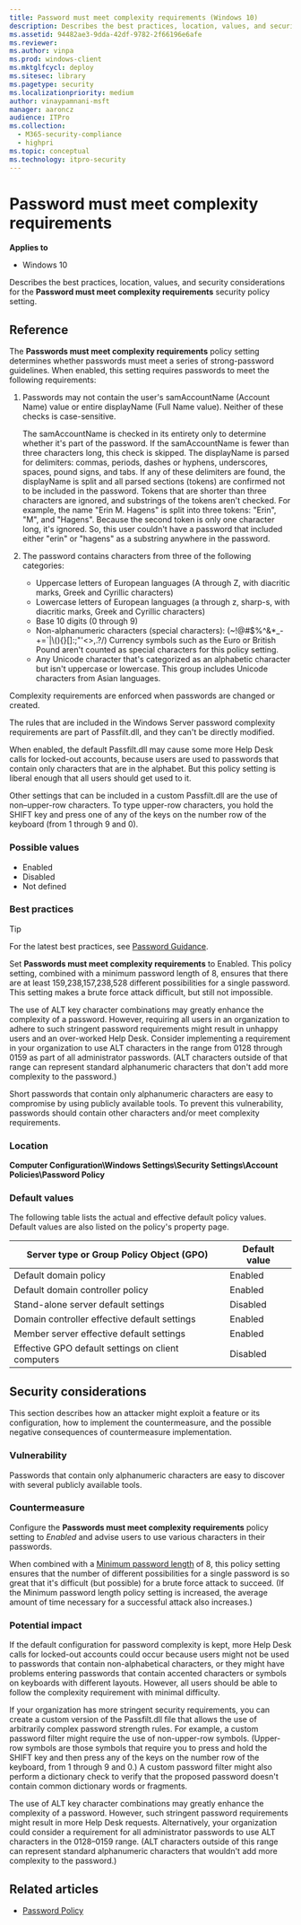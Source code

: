 ```yaml
---
title: Password must meet complexity requirements (Windows 10)
description: Describes the best practices, location, values, and security considerations for the Password must meet complexity requirements security policy setting.
ms.assetid: 94482ae3-9dda-42df-9782-2f66196e6afe
ms.reviewer: 
ms.author: vinpa
ms.prod: windows-client
ms.mktglfcycl: deploy
ms.sitesec: library
ms.pagetype: security
ms.localizationpriority: medium
author: vinaypamnani-msft
manager: aaroncz
audience: ITPro
ms.collection: 
  - M365-security-compliance
  - highpri
ms.topic: conceptual
ms.technology: itpro-security
---
```


# Password must meet complexity requirements

**Applies to**
-   Windows 10

Describes the best practices, location, values, and security considerations for the **Password must meet complexity requirements** security policy setting.

## Reference

The **Passwords must meet complexity requirements** policy setting determines whether passwords must meet a series of strong-password guidelines. When enabled, this setting requires passwords to meet the following requirements:

1.  Passwords may not contain the user's samAccountName (Account Name) value or entire displayName (Full Name value). Neither of these checks is case-sensitive.

    The samAccountName is checked in its entirety only to determine whether it's part of the password. If the samAccountName is fewer than three characters long, this check is skipped.
    The displayName is parsed for delimiters: commas, periods, dashes or hyphens, underscores, spaces, pound signs, and tabs. If any of these delimiters are found, the displayName is split and all parsed sections (tokens) are confirmed not to be included in the password. Tokens that are shorter than three characters are ignored, and substrings of the tokens aren't checked. For example, the name "Erin M. Hagens" is split into three tokens: "Erin", "M", and "Hagens". Because the second token is only one character long, it's ignored. So, this user couldn't have a password that included either "erin" or "hagens" as a substring anywhere in the password.

2.  The password contains characters from three of the following categories:

    -   Uppercase letters of European languages (A through Z, with diacritic marks, Greek and Cyrillic characters)
    -   Lowercase letters of European languages (a through z, sharp-s, with diacritic marks, Greek and Cyrillic characters)
    -   Base 10 digits (0 through 9)
    -   Non-alphanumeric characters (special characters): 
        (~!@#$%^&*_-+=`|\\(){}\[\]:;"'<>,.?/)
        Currency symbols such as the Euro or British Pound aren't counted as special characters for this policy setting.
    -   Any Unicode character that's categorized as an alphabetic character but isn't uppercase or lowercase. This group includes Unicode characters from Asian languages.

Complexity requirements are enforced when passwords are changed or created.

The rules that are included in the Windows Server password complexity requirements are part of Passfilt.dll, and they can't be directly modified.

When enabled, the default Passfilt.dll may cause some more Help Desk calls for locked-out accounts, because users are used to passwords that contain only characters that are in the alphabet. But this policy setting is liberal enough that all users should get used to it.

Other settings that can be included in a custom Passfilt.dll are the use of non–upper-row characters. To type upper-row characters, you hold the SHIFT key and press one of any of the keys on the number row of the keyboard (from 1 through 9 and 0).

### Possible values

-   Enabled
-   Disabled
-   Not defined

### Best practices

> [!TIP]
> For the latest best practices, see [Password Guidance](https://www.microsoft.com/research/publication/password-guidance).

Set **Passwords must meet complexity requirements** to Enabled. This policy setting, combined with a minimum password length of 8, ensures that there are at least 159,238,157,238,528 different possibilities for a single password. This setting makes a brute force attack difficult, but still not impossible.

The use of ALT key character combinations may greatly enhance the complexity of a password. However, requiring all users in an organization to adhere to such stringent password requirements might result in unhappy users and an over-worked Help Desk. Consider implementing a requirement in your organization to use ALT characters in the range from 0128 through 0159 as part of all administrator passwords. (ALT characters outside of that range can represent standard alphanumeric characters that don't add more complexity to the password.)

Short passwords that contain only alphanumeric characters are easy to compromise by using publicly available tools. To prevent this vulnerability, passwords should contain other characters and/or meet complexity requirements.

### Location

**Computer Configuration\\Windows Settings\\Security Settings\\Account Policies\\Password Policy**

### Default values

The following table lists the actual and effective default policy values. Default values are also listed on the policy's property page.

| Server type or Group Policy Object (GPO) | Default value |
|---|---|
| Default domain policy | Enabled |
| Default domain controller policy | Enabled |
| Stand-alone server default settings | Disabled |
| Domain controller effective default settings | Enabled |
| Member server effective default settings | Enabled|
| Effective GPO default settings on client computers | Disabled |
 
## Security considerations

This section describes how an attacker might exploit a feature or its configuration, how to implement the countermeasure, and the possible negative consequences of countermeasure implementation.

### Vulnerability

Passwords that contain only alphanumeric characters are easy to discover with several publicly available tools.

### Countermeasure

Configure the **Passwords must meet complexity requirements** policy setting to _Enabled_ and advise users to use various characters in their passwords.

When combined with a [Minimum password length](minimum-password-length.md) of 8, this policy setting ensures that the number of different possibilities for a single password is so great that it's difficult (but possible) for a brute force attack to succeed. (If the Minimum password length policy setting is increased, the average amount of time necessary for a successful attack also increases.)

### Potential impact

If the default configuration for password complexity is kept, more Help Desk calls for locked-out accounts could occur because users might not be used to passwords that contain non-alphabetical characters, or they might have problems entering passwords that contain accented characters or symbols on keyboards with different layouts. However, all users should be able to follow the complexity requirement with minimal difficulty.

If your organization has more stringent security requirements, you can create a custom version of the Passfilt.dll file that allows the use of arbitrarily complex password strength rules. For example, a custom password filter might require the use of non-upper-row symbols. (Upper-row symbols are those symbols that require you to press and hold the SHIFT key and then press any of the keys on the number row of the keyboard, from 1 through 9 and 0.) A custom password filter might also perform a dictionary check to verify that the proposed password doesn't contain common dictionary words or fragments.

The use of ALT key character combinations may greatly enhance the complexity of a password. However, such stringent password requirements might result in more Help Desk requests. Alternatively, your organization could consider a requirement for all administrator passwords to use ALT characters in the 0128–0159 range. (ALT characters outside of this range can represent standard alphanumeric characters that wouldn't add more complexity to the password.)

## Related articles

- [Password Policy](password-policy.md)
